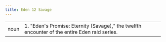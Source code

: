 ```yaml
---
title: Eden 12 Savage
---
```

| | |
| --- | --- |
| noun | 1.  	"Eden's Promise: Eternity (Savage)," the twelfth encounter of the entire Eden raid series.	|
